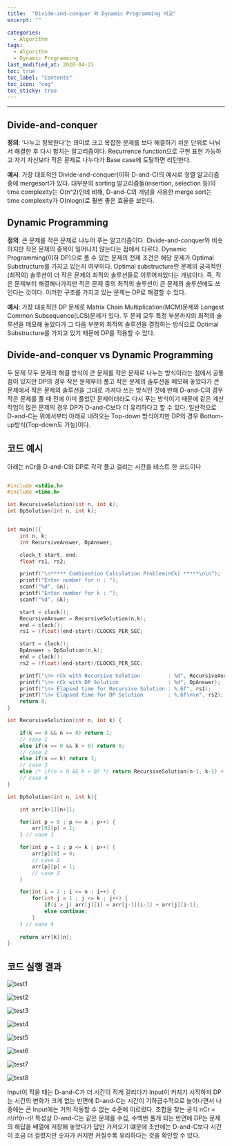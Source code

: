 ```yaml
---
title:  "Divide-and-conquer 와 Dynamic Programming 비교"
excerpt: ""

categories:
  - Algorithm
tags:
  - Algorithm
  - Dynamic Programming
last_modified_at: 2020-04-21 
toc: true
toc_label: "Contents"
toc_icon: "cog"
toc_sticky: true
---
```



---
## Divide-and-conquer

**정의**: '나누고 정복한다'는 의미로 크고 복잡한 문제를 보다 해결하기 쉬운 단위로 나눠서 해결한 후 다시 합치는 알고리즘이다. Recurrence function으로 구현 표현 가능하고 자기 자신보다 작은 문제로 나누다가 Base case에 도달하면 리턴한다. 

**예시**: 가장 대표적인 Divide-and-conquer(이하 D-and-C)의 예시로 정렬 알고리즘 중에 mergesort가 있다. 대부분의 sorting 알고리즘들(insertion, selection 등)의 time complexity는 O(n^2)인데 비해, D-and-C의 개념을 사용한 merge sort는 time complexity가 O(nlogn)로 훨씬 좋은 효율을 보인다.

## Dynamic Programming

**정의**: 큰 문제를 작은 문제로 나누어 푸는 알고리즘이다. Divide-and-conquer와 비슷하지만 작은 문제의 중복이 일어나지 않는다는 점에서 다르다. Dynamic Programming(이하 DP)으로 풀 수 있는 문제의 전제 조건은 해당 문제가 Optimal Substructure를 가지고 있는지 여부이다. Optimal substructure란 문제의 궁극적인(최적의) 솔루션이 더 작은 문제의 최적의 솔루션들로 이루어져있다는 개념이다. 즉, 작은 문제부터 해결해나가지만 작은 문제 중의 최적의 솔루션이 큰 문제의 솔루션에도 쓰인다는 것이다. 이러한 구조를 가지고 있는 문제는 DP로 해결할 수 있다. 

**예시**: 가장 대표적인 DP 문제로 Matrix Chain Multiplication(MCM)문제와 Longest Common Subsequence(LCS)문제가 있다. 두 문제 모두 특정 부분까지의 최적의 솔루션을 메모해 놓았다가 그 다음 부분의 최적의 솔루션을 결정하는 방식으로 Optimal Substructure를 가지고 있기 때문에 DP를 적용할 수 있다. 

## Divide-and-conquer vs Dynamic Programming

두 문제 모두 문제의 해결 방식이 큰 문제를 작은 문제로 나누는 방식이라는 점에서 공통점이 있지만 DP의 경우 작은 문제부터 풀고 작은 문제의 솔루션을 메모해 놓았다가 큰 문제에서 작은 문제의 솔루션을 그대로 가져다 쓰는 방식인 것에 반해 D-and-C의 경우 작은 문제를 풀 때 전에 이미 풀었던 문제이더라도 다시 푸는 방식이기 때문에 같은 계산 작업이 많은 문제의 경우 DP가 D-and-C보다 더 유리하다고 할 수 있다. 일반적으로 D-and-C는 위에서부터 아래로 내려오는 Top-down 방식이지만 DP의 경우 Bottom-up방식(Top-down도 가능)이다. 


## 코드 예시

아래는 nCr을 D-and-C와 DP로 각각 풀고 걸리는 시간을 테스트 한 코드이다
```c

#include <stdio.h>
#include <time.h>

int RecursiveSolution(int n, int k);
int DpSolution(int n, int k);


int main(){
    int n, k;
    int RecursiveAnswer, DpAnswer;

    clock_t start, end;
    float rs1, rs2;

    printf("\n***** Combination Calculation Problem(nCk) *****\n\n");
    printf("Enter number for n : ");
    scanf("%d", &n);
    printf("Enter number for k : ");
    scanf("%d", &k);

    start = clock();
    RecursiveAnswer = RecursiveSolution(n,k);
    end = clock();
    rs1 = (float)(end-start)/CLOCKS_PER_SEC;

    start = clock();
    DpAnswer = DpSolution(n,k);
    end = clock();
    rs2 = (float)(end-start)/CLOCKS_PER_SEC;

    printf("\n> nCk with Recursive Solution         : %d", RecursiveAnswer);
    printf("\n> nCk with DP Solution                : %d", DpAnswer);
    printf("\n> Elapsed time for Recursive Solution : %.6f", rs1);
    printf("\n> Elapsed time for DP Solution        : %.6f\n\n", rs2);
    return 0;
}

int RecursiveSolution(int n, int k) {

    if(k == 0 && n >= 0) return 1; 
    // case 1
    else if(n == 0 && k > 0) return 0;
    // case 2
    else if(n == k) return 1;
    // case 3
    else /* if(n > 0 && k > 0) */ return RecursiveSolution(n-1, k-1) + RecursiveSolution(n-1, k);
    // case 4
}

int DpSolution(int n, int k){

    int arr[k+1][n+1];

    for(int p = 0 ; p <= n ; p++) {
        arr[0][p] = 1;
    } // case 1

    for(int p = 1 ; p <= k ; p++) {
        arr[p][0] = 0;
        // case 2
        arr[p][p] = 1;
        // case 3
    }

    for(int i = 2 ; i <= n ; i++) {
        for(int j = 1 ; j <= k ; j++) {
            if(i > j) arr[j][i] = arr[j-1][i-1] + arr[j][i-1];
            else continue;
        }
    } // case 4
    
    return arr[k][n];
}


```

## 코드 실행 결과

![test1](/assets/images/D_and_C/test1.jpg)

![test2](/assets/images/D_and_C/test2.jpg)

![test3](/assets/images/D_and_C/test3.jpg)

![test4](/assets/images/D_and_C/test4.jpg)

![test5](/assets/images/D_and_C/test5.jpg)

![test6](/assets/images/D_and_C/test6.jpg)

![test7](/assets/images/D_and_C/test7.jpg)

![test8](/assets/images/D_and_C/test8.jpg)

Input이 적을 때는 D-and-C가 더 시간이 적게 걸리다가 Input이 커지기 시작하자 DP는 시간의 변화가 크게 없는 반면에 D-and-C는 시간이 기하급수적으로 늘어나면서 나중에는 큰 Input에는 거의 작동할 수 없는 수준에 이르렀다. 조합을 찾는 공식 nCr = n!/r!(n-r)! 특성상 D-and-C는 같은 문제를 수십, 수백번 풀게 되는 반면에 DP는 문제의 해답을 배열에 저장해 놓았다가 답만 가져오기 떄문에 초반에는 D-and-C보다 시간이 조금 더 걸렸지만 숫자가 커지면 커질수록 유리하다는 것을 확인할 수 있다. 






